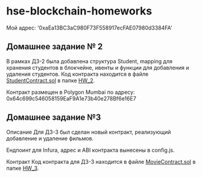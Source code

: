 # hse-blockchain-homeworks
Мой адрес: '0xaEa13BC3aC980F73F558917ecFAE07980d3384FA'
## Домашнее задание № 2
В рамках ДЗ-2 была добавлена структура Student, mapping для хранения студентов в блокчейне, ивенты и функции для добавления и удаления студентов.
Код контракта находится в файле [StudentContract.sol](HW_2/StudentContract.sol) в папке [HW_2](HW_2).

Контракт размещен в Polygon Mumbai по адресу: 0x64c699c546058159EaF9A1e73b40e278Bf6e16E7

## Домашнее задание №3
Описание
Для ДЗ-3 был сделан новый контракт, реализующий добавление и удаление фильмов.

Ендпоинт для Infura, адрес и ABI контракта вынесены в config.js.

Контракт
Код контракта для ДЗ-3 находится в файле [MovieContract.sol](HW_3/MovieContract.sol) в папке [HW_3](HW_3).
